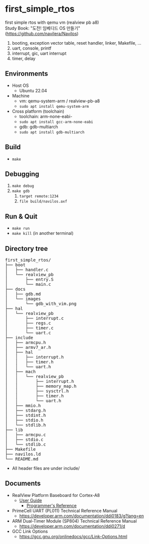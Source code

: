 # first_simple_rtos
first simple rtos with qemu vm (realview pb a8)  
Study Book: "도전! 임베디드 OS 만들기"  
(https://github.com/navilera/Navilos)

1. booting, exception vector table, reset handler, linker, Makefile, ...
2. uart, console, printf
3. interrupt, gic, uart interrupt
4. timer, delay

## Environments
- Host OS
  + Ubuntu 22.04
- Machine
  + vm: qemu-system-arm / realview-pb-a8
  + `sudo apt install qemu-system-arm`
- Cross platform (toolchain)
  + toolchain: arm-none-eabi-
  + `sudo apt install gcc-arm-none-eabi`
  + gdb: gdb-multiarch
  + `sudo apt install gdb-multiarch`

## Build
- `make`

## Debugging
1. `make debug`
2. `make gdb`
    1. `target remote:1234`
    2. `file build/navilos.axf`

## Run & Quit
- `make run`
- `make kill` (in another terminal)
  
## Directory tree
<pre>
first_simple_rtos/  
├── boot
│   ├── handler.c
│   └── realview_pb
│       ├── entry.S
│       └── main.c
├── docs
│   ├── gdb.md
│   └── images
│       └── gdb_with_vim.png
├── hal
│   └── realview_pb
│       ├── interrupt.c
│       ├── regs.c
│       ├── timer.c
│       └── uart.c
├── include
│   ├── armcpu.h
│   ├── armv7_ar.h
│   ├── hal
│   │   ├── interrupt.h
│   │   ├── timer.h
│   │   └── uart.h
│   ├── mach
│   │   └── realview_pb
│   │       ├── interrupt.h
│   │       ├── memory_map.h
│   │       ├── sysctrl.h
│   │       ├── timer.h
│   │       └── uart.h
│   ├── mmio.h
│   ├── stdarg.h
│   ├── stdint.h
│   ├── stdio.h
│   └── stdlib.h
├── lib
│   ├── armcpu.c
│   ├── stdio.c
│   └── stdlib.c
├── Makefile
├── navilos.ld
└── README.md
</pre>

- All header files are under include/

## Documents
- RealView Platform Baseboard for Cortex-A8
    + [User Guide](https://developer.arm.com/documentation/dui0417/d?lang=en)
        + [Programmer's Reference](https://developer.arm.com/documentation/dui0417/d/programmer-s-reference?lang=en)
- PrimeCell UART (PL011) Technical Reference Manual
    + https://developer.arm.com/documentation/ddi0183/g?lang=en
- ARM Dual-Timer Module (SP804) Technical Reference Manual
    + https://developer.arm.com/documentation/ddi0271/d
- GCC Link Options
    + https://gcc.gnu.org/onlinedocs/gcc/Link-Options.html
